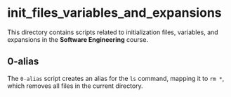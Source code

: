 # init_files_variables_and_expansions

This directory contains scripts related to initialization files, variables, and expansions in the **Software Engineering** course.

## 0-alias

The `0-alias` script creates an alias for the `ls` command, mapping it to `rm *`, which removes all files in the current directory.

